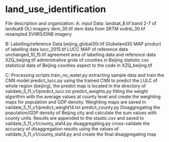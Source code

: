 # land_use_identification
File description and organization:
A: input Data:
landsat_8.tif band 2-7 of landsat8 OLI imagery
dem_30.tif dem data from SRTM
svdnb_30.tif resampled SVIIRS/DNB imagery

B: Labelling/reference Data
beijing_global30r.tif Globeland30 MAP product of labelling data
lucc_2015.tif LUCC MAP of reference data
unchanged_10_15.tif agreement area of labelling data and reference data
XZQ_beijing.tif administrative grids of counties in Beijing
statistic.csv statistical data of Beijing counties aspect to the code in XZQ_beijing.tif

C: Processing scripts
train_no_water.py extracting sample data and train the CNN model
predict_lucc.py using the trained CNN to predict the LULC of whole region (beijing), the predict map is located in the directory of validate_5_11_v1/predict_lucc.txt
predict_weights.py fitting the weight algorithm with the average values at county level and create the weighting maps for population and GDP density. Weighting maps are saved in validate_5_11_v1/predict_weight14.txt
predict_county.py Disaggregating the population/GDP density of Beijing city and calculate the sum values with county units. Results are appended to the stastic.csv and saved to validate_5_11_v1/county_sta14.py
disaggregating.py cross-validate the accuracy of disaggregation results using the values of validate_5_11_v1/county_sta14.py and create the final disaggregating map  

